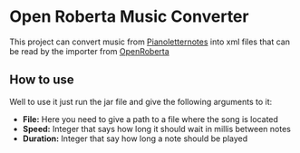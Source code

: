 # Open Roberta Music Converter
This project can convert music from [Pianoletternotes](https://pianoletternotes.blogspot.com/)
into xml files that can be read by the importer from [OpenRoberta](https://lab.open-roberta.org/)

## How to use
Well to use it just run the jar file and give the following arguments to it:
* **File:** Here you need to give a path to a file where the song is located
* **Speed:** Integer that says how long it should wait in millis between notes
* **Duration:** Integer that say how long a note should be played
